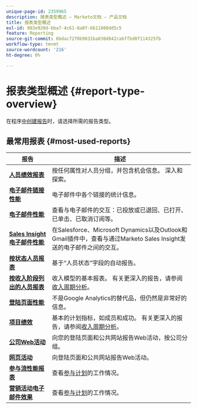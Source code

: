 ```yaml
---
unique-page-id: 2359965
description: 报表类型概述 — Marketo文档 — 产品文档
title: 报表类型概述
exl-id: 983e920d-bba7-4c61-8a0f-6611808dd5c5
feature: Reporting
source-git-commit: 6bdac72f0b9831ba830d842cabffbd0f114325fb
workflow-type: tm+mt
source-wordcount: '216'
ht-degree: 0%

---
```


# 报表类型概述 {#report-type-overview}

在程序[中创建报告](/help/marketo/product-docs/reporting/basic-reporting/creating-reports/create-a-report-in-a-program.md)时，请选择所需的报告类型。

## 最常用报表 {#most-used-reports}

<table> 
 <thead> 
  <tr> 
   <th>报告</th> 
   <th>描述</th> 
  </tr> 
 </thead> 
 <tbody> 
  <tr> 
   <td><strong><a href="people-performance-report.md">人员绩效报表</a></strong></td> 
   <td>按任何属性对人员分组，并包含机会信息。 深入和探索。</td> 
  </tr> 
  <tr> 
   <td><strong><a href="/help/marketo/product-docs/email-marketing/email-programs/email-program-data/email-link-performance-report.md">电子邮件链接性能</a>  </strong></td> 
   <td>电子邮件中各个链接的统计信息。</td> 
  </tr> 
  <tr> 
   <td><strong><a href="/help/marketo/product-docs/email-marketing/email-programs/email-program-data/email-performance-report.md">电子邮件性能</a>  </strong></td> 
   <td>查看与电子邮件的交互：已投放或已退回、已打开、已单击、已取消订阅等。</td> 
  </tr> 
  <tr> 
   <td><strong><a href="/help/marketo/product-docs/marketo-sales-insight/msi-for-salesforce/features/performance-reports/sales-insight-email-performance-report.md">Sales Insight电子邮件性能</a></strong></td> 
   <td>在Salesforce、Microsoft Dynamics以及Outlook和Gmail插件中，查看与通过Marketo Sales Insight发送的电子邮件之间的交互。</td> 
  </tr> 
  <tr> 
   <td><strong><a href="people-by-status-report.md">按状态人员报表</a></strong></td> 
   <td>基于“人员状态”字段的自动报告。</td> 
  </tr> 
  <tr> 
   <td><strong><a href="/help/marketo/product-docs/reporting/revenue-cycle-analytics/revenue-tools/people-by-revenue-stage-report.md">按收入阶段列出的人员报表</a></strong></td> 
   <td>收入模型的基本报表。 有关更深入的报告，请参阅<a href="https://experienceleague.adobe.com/zh-hans/docs/marketo/using/product-docs/reporting/revenue-cycle-analytics/revenue-cycle-models/create-a-new-revenue-model">收入周期分析</a>。</td> 
  </tr> 
  <tr> 
   <td><strong><a href="/help/marketo/product-docs/demand-generation/landing-pages/understanding-landing-pages/landing-page-performance-report.md">登陆页面性能</a>  </strong></td> 
   <td>不是Google Analytics的替代品，但仍然是非常好的信息。</td> 
  </tr> 
  <tr> 
   <td><strong><a href="/help/marketo/product-docs/core-marketo-concepts/programs/program-performance-report/create-a-program-performance-report.md">项目绩效</a>  </strong></td> 
   <td>基本的计划指标，如成员和成功。 有关更深入的报告，请参阅<a href="https://experienceleague.adobe.com/zh-hans/docs/marketo/using/product-docs/reporting/revenue-cycle-analytics/revenue-cycle-models/create-a-new-revenue-model">收入周期分析</a>。</td> 
  </tr> 
  <tr> 
   <td><strong><a href="company-web-activity-report.md">公司Web活动</a></strong></td> 
   <td>向您的登陆页面和公共网站报告Web活动，按公司分组。</td> 
  </tr> 
  <tr> 
   <td><strong><a href="web-page-activity-report.md">网页活动</a></strong></td> 
   <td>向登陆页面和公共网站报告Web活动。</td> 
  </tr>
  <tr> 
   <td><strong><a href="/help/marketo/product-docs/email-marketing/drip-nurturing/reports-and-notifications/engagement-stream-performance-report.md">参与流性能报表</a> </strong></td> 
   <td>查看<a href="https://experienceleague.adobe.com/zh-hans/docs/marketo/using/product-docs/email-marketing/drip-nurturing/creating-an-engagement-program/understanding-engagement-programs">参与计划</a>的工作情况。</td> 
  </tr>
   <tr> 
   <td><strong><a href="/help/marketo/product-docs/reporting/basic-reporting/report-types/campaign-email-performance-report.md">营销活动电子邮件效果</a> </strong></td> 
   <td>查看<a href="https://experienceleague.adobe.com/zh-hans/docs/marketo/using/product-docs/email-marketing/drip-nurturing/creating-an-engagement-program/understanding-engagement-programs">参与计划</a>的工作情况。</td> 
  </tr>
 </tbody> 
</table>
